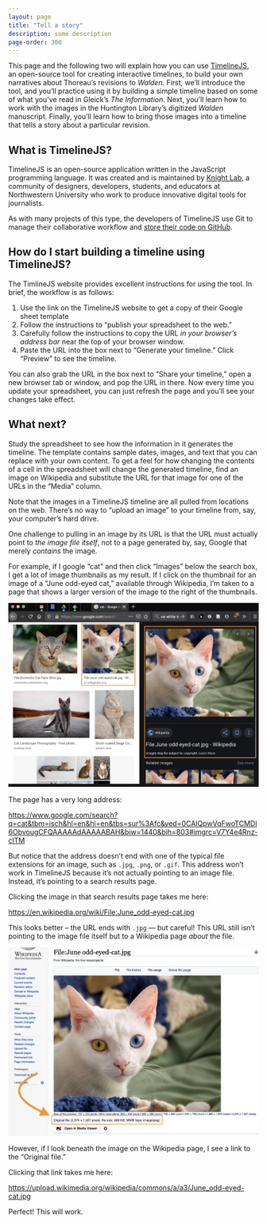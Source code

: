 ```yaml
---
layout: page
title: "Tell a story"
description: some description
page-order: 300
---
```


This page and the following two will explain how you can use [TimelineJS](http://timeline.knightlab.com/), an open-source tool for creating interactive timelines, to build your own narratives about Thoreau’s revisions to *Walden*. First, we’ll introduce the tool, and you’ll practice using it by building a simple timeline based on some of what you’ve read in Gleick’s *The Information*. Next, you’ll learn how to work with the images in the Huntington Library’s digitized *Walden* manuscript. Finally, you’ll learn how to bring those images into a timeline that tells a story about a particular revision.

## What is TimelineJS?

TimelineJS is an open-source application written in the JavaScript programming language. It was created and is maintained by [Knight Lab](https://knightlab.northwestern.edu), a community of designers, developers, students, and educators at Northwestern University who work to produce innovative digital tools for journalists.

As with many projects of this type, the developers of TimelineJS use Git to manage their collaborative workflow and [store their code on GitHub](https://github.com/NUKnightLab/TimelineJS3).

## How do I start building a timeline using TimelineJS?

The TimlineJS website provides excellent instructions for using the tool. In brief, the workflow is as follows:

1.  Use the link on the TimelineJS website to get a copy of their Google sheet template
2.  Follow the instructions to “publish your spreadsheet to the web.”
3.  Carefully follow the instructions to copy the URL *in your browser’s address bar* near the top of your browser window.
4.  Paste the URL into the box next to “Generate your timeline.” Click “Preview” to see the timeline.

You can also grab the URL in the box next to “Share your timeline,” open a new browser tab or window, and pop the URL in there. Now every time you update your spreadsheet, you can just refresh the page and you’ll see your changes take effect.

## What next?

Study the spreadsheet to see how the information in it generates the timeline. The template contains sample dates, images, and text that you can replace with your own content. To get a feel for how changing the contents of a cell in the spreadsheet will change the generated timeline, find an image on Wikipedia and substitute the URL for that image for one of the URLs in the “Media” column.

Note that the images in a TimelineJS timeline are all pulled from locations on the web. There’s no way to “upload an image” to your timeline from, say, your computer’s hard drive.

One challenge to pulling in an image by its URL is that the URL must actually point to *the image file itself*, not to a page generated by, say, Google that merely *contains* the image.

For example, if I google “cat” and then click “Images” below the search box, I get a lot of image thumbnails as my result. If I click on the thumbnail for an image of a “June odd-eyed cat,” available through Wikipedia, I’m taken to a page that shows a larger version of the image to the right of the thumbnails.

![Google search results for cat images](../images/cat-google.png)

The page has a very long address:

<https://www.google.com/search?q=cat&tbm=isch&hl=en&hl=en&tbs=sur%3Afc&ved=0CAIQpwVqFwoTCMDl6ObvougCFQAAAAAdAAAAABAH&biw=1440&bih=803#imgrc=V7Y4e4Rnz-clTM>

But notice that the address doesn’t end with one of the typical file extensions for an image, such as `.jpg`, `.png`, or `.gif`. This address won’t work in TimelineJS because it’s not actually pointing to an image file. Instead, it’s pointing to a search results page.

Clicking the image in that search results page takes me here:

<https://en.wikipedia.org/wiki/File:June_odd-eyed-cat.jpg>

This looks better – the URL ends with `.jpg` — but careful! This URL still isn’t pointing to the image file itself but to a Wikipedia page *about* the file.

![Wikipedia page about a cat image file](../images/cat-june.png)

However, if I look beneath the image on the Wikipedia page, I see a link to the “Original file.”

Clicking that link takes me here:

<https://upload.wikimedia.org/wikipedia/commons/a/a3/June_odd-eyed-cat.jpg>

Perfect! This will work.
